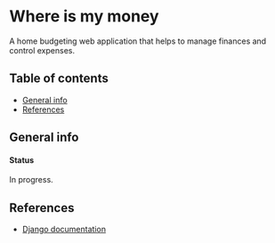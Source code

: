 # Where is my money
A home budgeting web application that helps to manage finances and control expenses.
## Table of contents
* [General info](#general-info)
* [References](#references)
## General info
#### Status
In progress.
## References
* [Django documentation](https://docs.djangoproject.com/en/4.1/)
